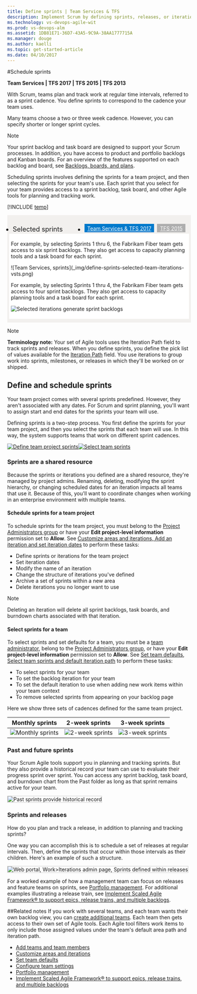 ```yaml
---
title: Define sprints | Team Services & TFS  
description: Implement Scrum by defining sprints, releases, or iterations; also supports several built-in charts and widgets   
ms.technology: vs-devops-agile-wit
ms.prod: vs-devops-alm
ms.assetid: 1DB81E71-36D7-43A5-9C9A-38AA1777715A
ms.manager: douge
ms.author: kaelli
ms.topic: get-started-article  
ms.date: 04/10/2017
--- 
```



#Schedule sprints  

<b>Team Services | TFS 2017 | TFS 2015 | TFS 2013</b> 

<!--- Need to update with S118 changes --> 

With Scrum, teams plan and track work at regular time intervals, referred to as a sprint cadence. 
You define sprints to correspond to the cadence your team uses.  

Many teams choose a two or three week cadence. However, you can specify shorter or longer sprint cycles.  

>[!NOTE]  
>Your sprint backlog and task board are designed to support your Scrum processes. In addition, you have access to product and portfolio backlogs and Kanban boards. For an overview of the features supported on each backlog and board, see [Backlogs, boards, and plans](../backlogs-boards-plans.md).  

Scheduling sprints involves defining the sprints for a team project, and then selecting the sprints for your team's use. Each sprint that you select for your team provides access to a sprint backlog, task board, and other Agile tools for planning and tracking work. 

[!INCLUDE [temp](../_shared/image-differences.md)]  

<div style="background-color: #f2f0ee;padding-top:10px;padding-bottom:10px;">

<ul class="nav nav-pills" style="padding-right:15px;padding-left:15px;padding-bottom:5px;vertical-align:top;font-size:18px;">
<li style="float:left;" data-toggle="collapse" data-target="#sprints">Selected sprints</li>
<li style="float: right;"><a style="max-width: 374px;min-width: 120px;vertical-align: top;background-color:#AEAEAE;margin: 0px 0px 0px 8px;min-width:90px;color: #fff;border: solid 2px #AEAEAE;border-radius: 0;padding: 2px 6px 0px 6px;outline-style:none;height:32px;font-size:14px;font-weight:400" data-toggle="pill" href="#tfs2015-sprints">TFS 2015</a></li>
<li class="active" style="float: right"><a style="max-width: 374px;min-width: 120px;vertical-align: top;background-color:#007acc;margin: 0px 0px 0px 0px;min-width:90px;color: #fff;border: solid 2px #007acc;border-radius: 0;padding: 2px 6px 0px 6px;outline-style:none;height:32px;font-size:14px;font-weight:400" data-toggle="pill" href="#ts-sprints">Team Services & TFS 2017</a></li>

</ul>
 
<div id="sprints" class="tab-content collapse in fade" style="background-color: #ffffff;margin-left:5px;margin-right:5px;padding: 5px 5px 5px 5px;">

<div id="ts-sprints" class="tab-pane fade in active"> 
<p>For example, by selecting Sprints 1 thru 6, the Fabrikam Fiber team gets access to six sprint backlogs. They also get access to capacity planning tools and a task board for each sprint.  </p>
![Team Services, sprints](_img/define-sprints-selected-team-iterations-vsts.png)
</div>


<div id="tfs2015-sprints" class="tab-pane fade">

<p>For example, by selecting Sprints 1 thru 4, the Fabrikam Fiber team gets access to four sprint backlogs. They also get access to capacity planning tools and a task board for each sprint.  </p>

![Selected iterations generate sprint backlogs](_img/selected-iterations-generate-sprint-backlogs.png) 
</div>
</div>
</div> 


<div style="clear:left;font-size:100%">
</div>


<!---
![Selected iterations generate sprint backlogs](_img/selected-iterations-generate-sprint-backlogs.png) 

-->

>[!NOTE]  
>**Terminology note:** Your set of Agile tools uses the Iteration Path field to track sprints and releases. When you define sprints, you define the pick list of values available for the [Iteration Path](../customize/modify-areas-iterations.md) field. You use iterations to group work into sprints, milestones, or releases in which they'll be worked on or shipped. 


<a id="schedule">   </a>
## Define and schedule sprints
 
Your team project comes with several sprints predefined. However, they aren't associated with any dates. For Scrum and sprint planning, you'll want to assign start and end dates for the sprints your team will use.   

Defining sprints is a two-step process. You first define the sprints for your team project, and then you select the sprints that each team will use. In this way, the system supports teams that work on different sprint cadences.  

[![Define team project sprints](_img/define-sprints-project-level.png)](../customize/modify-areas-iterations.md)[![Select team sprints](_img/define-sprints-team-level.png)](../scale/set-team-defaults.md)


### Sprints are a shared resource  

Because the sprints or iterations you defined are a shared resource, they're managed by project admins. Renaming, deleting, modifying the sprint hierarchy, or changing scheduled dates for an iteration impacts all teams that use it. Because of this, you'll want to coordinate changes when working in an enterprise environment with multiple teams.  


#### Schedule sprints for a team project  
To schedule sprints for the team project, you must belong to the [Project Administrators group](../../setup-admin/add-administrator-tfs.md) or have your **Edit project-level information** permission set to **Allow**.  See [Customize areas and iterations, Add an iteration and set iteration dates](../customize/modify-areas-iterations.md#iterations) to perform these tasks:
- Define sprints or iterations for the team project
- Set iteration dates 
- Modify the name of an iteration
- Change the structure of iterations you've defined 
- Archive a set of sprints within a new area 
- Delete iterations you no longer want to use 

>[!NOTE]  
>Deleting an iteration will delete all sprint backlogs, task boards, and burndown charts associated with that iteration.


#### Select sprints for a team 
To select sprints and set defaults for a team, you must be a [team administrator](../scale/manage-team-assets.md), belong to the [Project Administrators group](../../setup-admin/add-administrator-tfs.md), or have your **Edit project-level information** permission set to **Allow**. See [Set team defaults, Select team sprints and default iteration path](../scale/set-team-defaults.md#activate) to perform these tasks:
- To select sprints for your team  
- To set the backlog iteration for your team
- To set the default iteration to use when adding new work items within your team context 
- To remove selected sprints from appearing on your backlog page 

Here we show three sets of cadences defined for the same team project.  

| Monthly sprints | 2-week sprints | 3-week sprints |
|-----------------|----------------|----------------|
| ![Monthly sprints](_img/define-sprints-monthly-cadence.png) | ![2-week sprints](_img/define-sprints-2-week-cadence.png) | ![3-week sprints](_img/define-sprints-3-week-cadence.png) |


### Past and future sprints  
Your Scrum Agile tools support you in planning and tracking sprints. But they also provide a historical record your team can use to evaluate their progress sprint over sprint. You can access any sprint backlog, task board, and burndown chart from the Past folder as long as that sprint remains active for your team.  

<img src="_img/past-sprints-historical-record.png" alt="Past sprints provide historical record" style="border: 1px solid #CCCCCC;" />  

 

### Sprints and releases  

How do you plan and track a release, in addition to planning and tracking sprints?  

One way you can accomplish this is to schedule a set of releases at regular intervals. Then, define the sprints that occur within those intervals as their children. Here's an example of such a structure.  

<img src="_img/define-sprints-releases-ts.png" alt="Web portal, Work>Iterations admin page, Sprints defined within releases" style="border: 1px solid #CCCCCC;" />   
 
For a worked example of how a management team can focus on releases and feature teams on sprints, see [Portfolio management](../scale/portfolio-management.md). For additional examples illustrating a release train, see [Implement Scaled Agile Framework® to support epics, release trains, and multiple backlogs](../scale/scaled-agile-framework.md). 

 
##Related notes 
If you work with several teams, and each team wants their own backlog view, you can [create additional teams](../scale/multiple-teams.md). Each team then gets access to their own set of Agile tools. Each Agile tool filters work items to only include those assigned values under the team's default area path and iteration path.  

- [Add teams and team members](../scale/multiple-teams.md)  
- [Customize areas and iterations](../customize/modify-areas-iterations.md)
- [Set team defaults](../scale/set-team-defaults.md)  
- [Configure team settings](../scale/manage-team-assets.md)  
- [Portfolio management](../scale/portfolio-management.md)  
- [Implement Scaled Agile Framework® to support epics, release trains, and multiple backlogs](../scale/scaled-agile-framework.md)